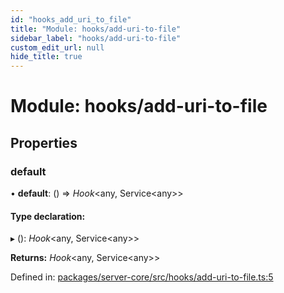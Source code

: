 ```yaml
---
id: "hooks_add_uri_to_file"
title: "Module: hooks/add-uri-to-file"
sidebar_label: "hooks/add-uri-to-file"
custom_edit_url: null
hide_title: true
---
```


# Module: hooks/add-uri-to-file

## Properties

### default

• **default**: () => *Hook*<any, Service<any\>\>

#### Type declaration:

▸ (): *Hook*<any, Service<any\>\>

**Returns:** *Hook*<any, Service<any\>\>

Defined in: [packages/server-core/src/hooks/add-uri-to-file.ts:5](https://github.com/xr3ngine/xr3ngine/blob/2d83606b6/packages/server-core/src/hooks/add-uri-to-file.ts#L5)
